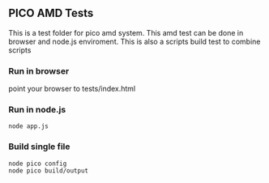 ## PICO AMD Tests
This is a test folder for pico amd system. This amd test can be done in browser and node.js enviroment. This is also a scripts build test to combine scripts
### Run in browser
point your browser to tests/index.html
### Run in node.js
```
node app.js
```
### Build single file
```
node pico config
node pico build/output
```

